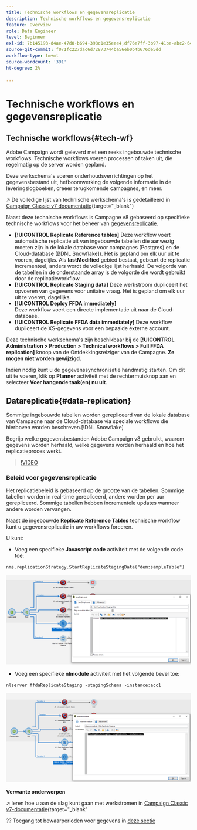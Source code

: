 ```yaml
---
title: Technische workflows en gegevensreplicatie
description: Technische workflows en gegevensreplicatie
feature: Overview
role: Data Engineer
level: Beginner
exl-id: 7b145193-d4ae-47d0-b694-398c1e35eee4,df76e7ff-3b97-41be-abc2-640748680ff3
source-git-commit: f071fc227dac6d72873744ba56eb0b4b676de5dd
workflow-type: tm+mt
source-wordcount: '391'
ht-degree: 2%

---
```


# Technische workflows en gegevensreplicatie

## Technische workflows{#tech-wf}

Adobe Campaign wordt geleverd met een reeks ingebouwde technische workflows. Technische workflows voeren processen of taken uit, die regelmatig op de server worden gepland.

Deze werkschema&#39;s voeren onderhoudsverrichtingen op het gegevensbestand uit, hefboomwerking de volgende informatie in de leveringslogboeken, creeer terugkomende campagnes, en meer.

↗️ De volledige lijst van technische werkschema&#39;s is gedetailleerd in [Campaign Classic v7 documentatie](https://experienceleague.adobe.com/docs/campaign-classic/using/automating-with-workflows/advanced-management/about-technical-workflows.html){target=&quot;_blank&quot;}


Naast deze technische workflows is Campagne v8 gebaseerd op specifieke technische workflows voor het beheer van [gegevensreplicatie](#data-replication).

* **[!UICONTROL Replicate Reference tables]**
Deze workflow voert automatische replicatie uit van ingebouwde tabellen die aanwezig moeten zijn in de lokale database voor campagnes (Postgres) en de Cloud-database ([!DNL Snowflake]). Het is gepland om elk uur uit te voeren, dagelijks. Als **lastModified** gebied bestaat, gebeurt de replicatie incrementeel, anders wordt de volledige lijst herhaald. De volgorde van de tabellen in de onderstaande array is de volgorde die wordt gebruikt door de replicatieworkflow.
* **[!UICONTROL Replicate Staging data]**
Deze werkstroom dupliceert het opvoeren van gegevens voor unitaire vraag. Het is gepland om elk uur uit te voeren, dagelijks.
* **[!UICONTROL Deploy FFDA immediately]**\
   Deze workflow voert een directe implementatie uit naar de Cloud-database.
* **[!UICONTROL Replicate FFDA data immediately]**
Deze workflow dupliceert de XS-gegevens voor een bepaalde externe account.

Deze technische werkschema&#39;s zijn beschikbaar bij de **[!UICONTROL Administration > Production > Technical workflows > Full FFDA replication]** knoop van de Ontdekkingsreiziger van de Campagne. **Ze mogen niet worden gewijzigd.**

Indien nodig kunt u de gegevenssynchronisatie handmatig starten. Om dit uit te voeren, klik op **Planner** activiteit met de rechtermuisknop aan en selecteer **Voer hangende taak(en) nu uit**.

## Datareplicatie{#data-replication}

Sommige ingebouwde tabellen worden gerepliceerd van de lokale database van Campagne naar de Cloud-database via speciale workflows die hierboven worden beschreven.[!DNL Snowflake]

Begrijp welke gegevensbestanden Adobe Campaign v8 gebruikt, waarom gegevens worden herhaald, welke gegevens worden herhaald en hoe het replicatieproces werkt.

>[!VIDEO](https://video.tv.adobe.com/v/334460?quality=12)


### Beleid voor gegevensreplicatie

Het replicatiebeleid is gebaseerd op de grootte van de tabellen. Sommige tabellen worden in real-time gerepliceerd, andere worden per uur gerepliceerd. Sommige tabellen hebben incrementele updates wanneer andere worden vervangen.

Naast de ingebouwde **Replicate Reference Tables** technische workflow kunt u gegevensreplicatie in uw workflows forceren.

U kunt:

* Voeg een specifieke **Javascript code** activiteit met de volgende code toe:

```
nms.replicationStrategy.StartReplicateStagingData("dem:sampleTable")
```

![](assets/jscode.png)


* Voeg een specifieke **nlmodule** activiteit met het volgende bevel toe:

```
nlserver ffdaReplicateStaging -stagingSchema -instance:acc1
```

![](assets/nlmodule.png)



**Verwante onderwerpen**

↗️ leren hoe u aan de slag kunt gaan met werkstromen in [Campaign Classic v7-documentatie](https://experienceleague.adobe.com/docs/campaign-classic/using/automating-with-workflows/introduction/about-workflows.html?lang=en#automating-with-workflows){target=&quot;_blank&quot;

?? Toegang tot bewaarperioden voor gegevens in [deze sectie](../dev/datamodel-best-practices.md#data-retention)
